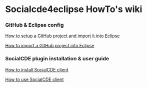 # Socialcde4eclipse HowTo's wiki

### GitHub & Eclipse config
[How to setup a GitHub project and import it into Eclipse](https://github.com/collab-uniba/socialcde4eclipse/wiki/How-to-setup-a-GitHub-project-and-import-it-into-Eclipse)

[How to import a GitHub project into Eclipse](https://github.com/collab-uniba/socialcde4eclipse/wiki/How-to-import-a-GitHub-project-into-Eclipse)


### SocialCDE plugin installation & user guide

[How to install SocialCDE client](https://github.com/collab-uniba/socialcde4eclipse/wiki/How-to-install-SocialCDE)

[How to use SocialCDE client](https://github.com/collab-uniba/socialcde4eclipse/wiki/How-to-use-SocialCDE-client)
